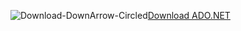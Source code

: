 ![Download-DownArrow-Circled](../../../ssms/media/download-icon.png)[Download ADO.NET](../../sql-connection-libraries.md#anchor-20-drivers-relational-access)
